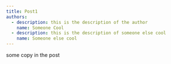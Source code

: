 ```yaml
---
title: Post1
authors:
  - description: this is the description of the author
    name: Someone Cool
  - description: this is the description of someone else cool
    name: Someone else cool
---
```

some copy in the post

